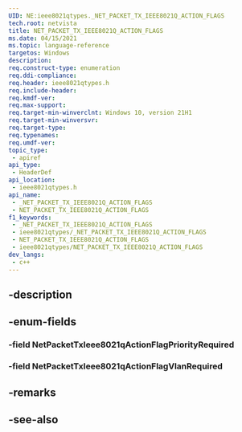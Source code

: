 ```yaml
---
UID: NE:ieee8021qtypes._NET_PACKET_TX_IEEE8021Q_ACTION_FLAGS
tech.root: netvista 
title: NET_PACKET_TX_IEEE8021Q_ACTION_FLAGS
ms.date: 04/15/2021
ms.topic: language-reference
targetos: Windows
description: 
req.construct-type: enumeration
req.ddi-compliance: 
req.header: ieee8021qtypes.h
req.include-header: 
req.kmdf-ver: 
req.max-support: 
req.target-min-winverclnt: Windows 10, version 21H1
req.target-min-winversvr: 
req.target-type: 
req.typenames: 
req.umdf-ver: 
topic_type:
 - apiref
api_type:
 - HeaderDef
api_location:
 - ieee8021qtypes.h
api_name:
 - _NET_PACKET_TX_IEEE8021Q_ACTION_FLAGS
 - NET_PACKET_TX_IEEE8021Q_ACTION_FLAGS
f1_keywords:
 - _NET_PACKET_TX_IEEE8021Q_ACTION_FLAGS
 - ieee8021qtypes/_NET_PACKET_TX_IEEE8021Q_ACTION_FLAGS
 - NET_PACKET_TX_IEEE8021Q_ACTION_FLAGS
 - ieee8021qtypes/NET_PACKET_TX_IEEE8021Q_ACTION_FLAGS
dev_langs:
 - c++
---
```


## -description

## -enum-fields

### -field NetPacketTxIeee8021qActionFlagPriorityRequired

### -field NetPacketTxIeee8021qActionFlagVlanRequired

## -remarks

## -see-also

